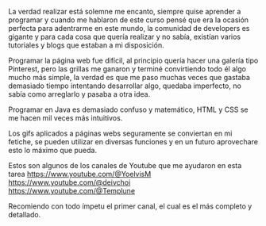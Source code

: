 La verdad realizar está solemne me encanto, siempre quise aprender a programar y cuando me hablaron de este curso pensé que era la ocasión perfecta para adentrarme en este mundo, la comunidad de developers es gigante y para cada cosa que quería realizar y no sabía, existían varios tutoriales y blogs que estaban a mi disposición.

Programar la página web fue difícil, al principio quería hacer una galería tipo Pinterest, pero las grillas me ganaron y terminé convirtiendo todo él algo mucho más simple, la verdad es que me paso muchas veces que gastaba demasiado tiempo intentando desarrollar algo, quedaba imperfecto, no sabía como arreglarlo y pasaba a otra idea.

Programar en Java es demasiado confuso y matemático, HTML y CSS se me hacen mil veces más intuitivos.

Los gifs aplicados a páginas webs seguramente se conviertan en mi fetiche, se pueden utilizar en diversas funciones y en un futuro aprovechare esto lo máximo que pueda.

Estos son algunos de los canales de Youtube que me ayudaron en esta tarea https://www.youtube.com/@YoelvisM https://www.youtube.com/@deivchoi https://www.youtube.com/@Templune

Recomiendo con todo ímpetu el primer canal, el cual es el más completo y detallado.
